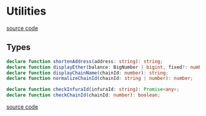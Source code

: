 # Utilities

[source code](https://github.com/vu3th/vue-dapp/tree/main/src/utils)

## Types

```ts
declare function shortenAddress(address: string): string;
declare function displayEther(balance: BigNumber | bigint, fixed?: number): string;
declare function displayChainName(chainId: number): string;
declare function normalizeChainId(chainId: string | number): number;

declare function checkInfuraId(infuraId: string): Promise<any>;
declare function checkChainId(chainId: number): boolean;
```

[source code](https://github.com/vu3th/vue-dapp/tree/main/src/utils)